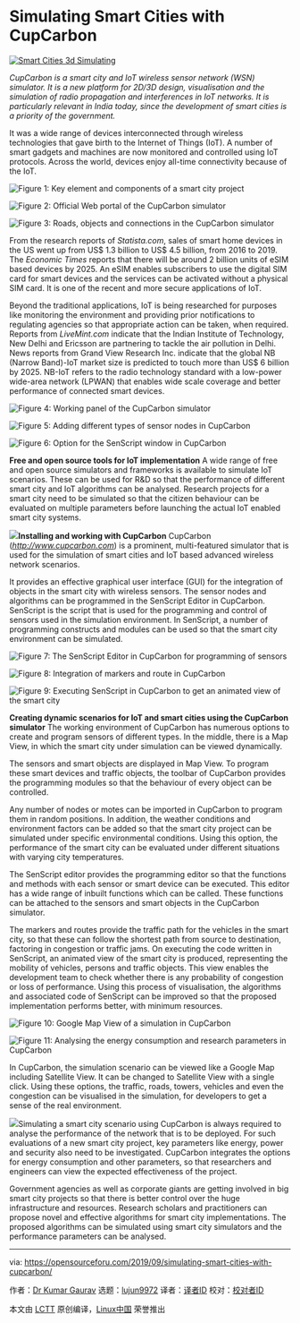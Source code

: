 [#]: collector: (lujun9972)
[#]: translator: ( )
[#]: reviewer: ( )
[#]: publisher: ( )
[#]: url: ( )
[#]: subject: (Simulating Smart Cities with CupCarbon)
[#]: via: (https://opensourceforu.com/2019/09/simulating-smart-cities-with-cupcarbon/)
[#]: author: (Dr Kumar Gaurav https://opensourceforu.com/author/dr-gaurav-kumar/)

Simulating Smart Cities with CupCarbon
======

[![][1]][2]

_CupCarbon is a smart city and IoT wireless sensor network (WSN) simulator. It is a new platform for 2D/3D design, visualisation and the simulation of radio propagation and interferences in IoT networks. It is particularly relevant in India today, since the development of smart cities is a priority of the government._

It was a wide range of devices interconnected through wireless technologies that gave birth to the Internet of Things (IoT). A number of smart gadgets and machines are now monitored and controlled using IoT protocols. Across the world, devices enjoy all-time connectivity because of the IoT.

![Figure 1: Key element and components of a smart city project][3]

![Figure 2: Official Web portal of the CupCarbon simulator][4]

![Figure 3: Roads, objects and connections in the CupCarbon simulator][5]

From the research reports of _Statista.com_, sales of smart home devices in the US went up from US$ 1.3 billion to US$ 4.5 billion, from 2016 to 2019. The _Economic Times_ reports that there will be around 2 billion units of eSIM based devices by 2025. An eSIM enables subscribers to use the digital SIM card for smart devices and the services can be activated without a physical SIM card. It is one of the recent and more secure applications of IoT.

Beyond the traditional applications, IoT is being researched for purposes like monitoring the environment and providing prior notifications to regulating agencies so that appropriate action can be taken, when required. Reports from _LiveMint.com_ indicate that the Indian Institute of Technology, New Delhi and Ericsson are partnering to tackle the air pollution in Delhi. News reports from Grand View Research Inc. indicate that the global NB (Narrow Band)-IoT market size is predicted to touch more than US$ 6 billion by 2025. NB-IoT refers to the radio technology standard with a low-power wide-area network (LPWAN) that enables wide scale coverage and better performance of connected smart devices.

![Figure 4: Working panel of the CupCarbon simulator][6]

![Figure 5: Adding different types of sensor nodes in CupCarbon][7]

![Figure 6: Option for the SenScript window in CupCarbon][8]

**Free and open source tools for IoT implementation**
A wide range of free and open source simulators and frameworks is available to simulate IoT scenarios. These can be used for R&amp;D so that the performance of different smart city and IoT algorithms can be analysed. Research projects for a smart city need to be simulated so that the citizen behaviour can be evaluated on multiple parameters before launching the actual IoT enabled smart city systems.

**[![][9]][10]Installing and working with CupCarbon**
CupCarbon (_<http://www.cupcarbon.com>_) is a prominent, multi-featured simulator that is used for the simulation of smart cities and IoT based advanced wireless network scenarios.

It provides an effective graphical user interface (GUI) for the integration of objects in the smart city with wireless sensors. The sensor nodes and algorithms can be programmed in the SenScript Editor in CupCarbon. SenScript is the script that is used for the programming and control of sensors used in the simulation environment. In SenScript, a number of programming constructs and modules can be used so that the smart city environment can be simulated.

![Figure 7: The SenScript Editor in CupCarbon for programming of sensors][11]

![Figure 8: Integration of markers and route in CupCarbon][12]

![Figure 9: Executing SenScript in CupCarbon to get an animated view of the smart city][13]

**Creating dynamic scenarios for IoT and smart cities using the CupCarbon simulator**
The working environment of CupCarbon has numerous options to create and program sensors of different types. In the middle, there is a Map View, in which the smart city under simulation can be viewed dynamically.

The sensors and smart objects are displayed in Map View. To program these smart devices and traffic objects, the toolbar of CupCarbon provides the programming modules so that the behaviour of every object can be controlled.

Any number of nodes or motes can be imported in CupCarbon to program them in random positions. In addition, the weather conditions and environment factors can be added so that the smart city project can be simulated under specific environmental conditions. Using this option, the performance of the smart city can be evaluated under different situations with varying city temperatures.

The SenScript editor provides the programming editor so that the functions and methods with each sensor or smart device can be executed. This editor has a wide range of inbuilt functions which can be called. These functions can be attached to the sensors and smart objects in the CupCarbon simulator.

The markers and routes provide the traffic path for the vehicles in the smart city, so that these can follow the shortest path from source to destination, factoring in congestion or traffic jams.
On executing the code written in SenScript, an animated view of the smart city is produced, representing the mobility of vehicles, persons and traffic objects. This view enables the development team to check whether there is any probability of congestion or loss of performance. Using this process of visualisation, the algorithms and associated code of SenScript can be improved so that the proposed implementation performs better, with minimum resources.

![Figure 10: Google Map View of a simulation in CupCarbon][14]

![Figure 11: Analysing the energy consumption and research parameters in CupCarbon][15]

In CupCarbon, the simulation scenario can be viewed like a Google Map including Satellite View. It can be changed to Satellite View with a single click. Using these options, the traffic, roads, towers, vehicles and even the congestion can be visualised in the simulation, for developers to get a sense of the real environment.

[![][16]][17]Simulating a smart city scenario using CupCarbon is always required to analyse the performance of the network that is to be deployed. For such evaluations of a new smart city project, key parameters like energy, power and security also need to be investigated. CupCarbon integrates the options for energy consumption and other parameters, so that researchers and engineers can view the expected effectiveness of the project.

Government agencies as well as corporate giants are getting involved in big smart city projects so that there is better control over the huge infrastructure and resources. Research scholars and practitioners can propose novel and effective algorithms for smart city implementations. The proposed algorithms can be simulated using smart city simulators and the performance parameters can be analysed.

--------------------------------------------------------------------------------

via: https://opensourceforu.com/2019/09/simulating-smart-cities-with-cupcarbon/

作者：[Dr Kumar Gaurav][a]
选题：[lujun9972][b]
译者：[译者ID](https://github.com/译者ID)
校对：[校对者ID](https://github.com/校对者ID)

本文由 [LCTT](https://github.com/LCTT/TranslateProject) 原创编译，[Linux中国](https://linux.cn/) 荣誉推出

[a]: https://opensourceforu.com/author/dr-gaurav-kumar/
[b]: https://github.com/lujun9972
[1]: https://i0.wp.com/opensourceforu.com/wp-content/uploads/2019/09/Smart-Cities-3d-Simulating-1.jpg?resize=696%2C379&ssl=1 (Smart Cities 3d Simulating)
[2]: https://i0.wp.com/opensourceforu.com/wp-content/uploads/2019/09/Smart-Cities-3d-Simulating-1.jpg?fit=800%2C436&ssl=1
[3]: https://i1.wp.com/opensourceforu.com/wp-content/uploads/2019/09/Figure-1-Key-elements-and-components-of-a-smart-city-project.jpg?resize=253%2C243&ssl=1
[4]: https://i0.wp.com/opensourceforu.com/wp-content/uploads/2019/09/Figure-2-Official-Web-portal-of-the-CupCarbon-simulator.jpg?resize=350%2C174&ssl=1
[5]: https://i1.wp.com/opensourceforu.com/wp-content/uploads/2019/09/Figure-3-Roads-objects-and-connections-in-the-CupCarbon-simulator.jpg?resize=350%2C193&ssl=1
[6]: https://i1.wp.com/opensourceforu.com/wp-content/uploads/2019/09/Figure-4-Working-panel-of-the-CupCarbon-simulator.jpg?resize=350%2C130&ssl=1
[7]: https://i0.wp.com/opensourceforu.com/wp-content/uploads/2019/09/Figure-5-Adding-different-types-of-sensor-nodes-in-CupCarbon.jpg?resize=350%2C240&ssl=1
[8]: https://i0.wp.com/opensourceforu.com/wp-content/uploads/2019/09/Figure-6-Option-for-the-SenScript-window-in-CupCarbon.jpg?resize=350%2C237&ssl=1
[9]: https://i2.wp.com/opensourceforu.com/wp-content/uploads/2019/09/Smart-cities-and-advanced-wireless-scenarios-using-IoT.jpg?resize=350%2C259&ssl=1
[10]: https://i2.wp.com/opensourceforu.com/wp-content/uploads/2019/09/Smart-cities-and-advanced-wireless-scenarios-using-IoT.jpg?ssl=1
[11]: https://i2.wp.com/opensourceforu.com/wp-content/uploads/2019/09/Figure-7-The-SenScript-Editor-in-CupCarbon-for-programming-of-sensors.jpg?resize=350%2C172&ssl=1
[12]: https://i1.wp.com/opensourceforu.com/wp-content/uploads/2019/09/Figure-8-Integration-of-markers-and-routes-in-CupCarbon.jpg?resize=350%2C257&ssl=1
[13]: https://i2.wp.com/opensourceforu.com/wp-content/uploads/2019/09/Figure-9-Executing-SenScript-in-CupCarbon-to-get-an-animated-view-of-the-smart-city.jpg?resize=350%2C227&ssl=1
[14]: https://i1.wp.com/opensourceforu.com/wp-content/uploads/2019/09/Figure-10-Google-Map-View-of-a-simulation-in-CupCarbon.jpg?resize=350%2C213&ssl=1
[15]: https://i2.wp.com/opensourceforu.com/wp-content/uploads/2019/09/Figure-11-Analysing-the-energy-consumption-and-research-parameters-in-CupCarbon.jpg?resize=350%2C214&ssl=1
[16]: https://i1.wp.com/opensourceforu.com/wp-content/uploads/2019/09/Table-1-Free-and-open-source-simulators-for-IoT-integrated-smart-city-implementations.jpg?resize=350%2C181&ssl=1
[17]: https://i1.wp.com/opensourceforu.com/wp-content/uploads/2019/09/Table-1-Free-and-open-source-simulators-for-IoT-integrated-smart-city-implementations.jpg?ssl=1
